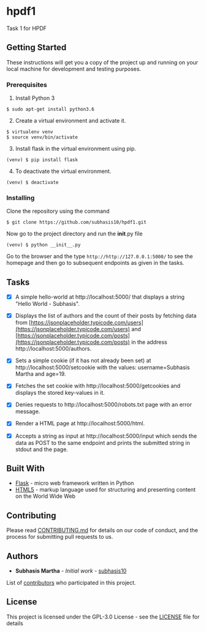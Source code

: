 # hpdf1
Task 1 for HPDF

## Getting Started

These instructions will get you a copy of the project up and running on your local machine for development and testing purposes.

### Prerequisites

1. Install Python 3

```
$ sudo apt-get install python3.6
```
2. Create a virtual environment and activate it.

```
$ virtualenv venv
$ source venv/bin/activate
```
3. Install flask in the virtual environment using pip.

```
(venv) $ pip install flask
```
4. To deactivate the virtual environment.

```
(venv) $ deactivate
```

### Installing

Clone the repository using the command

```
$ git clone https://github.com/subhasis10/hpdf1.git
```

Now go to the project directory and run the __init__.py file

```
(venv) $ python __init__.py 
```
Go to the browser and the type ```http://http://127.0.0.1:5000/``` to see the homepage and then go to subsequent endpoints as given in the tasks.


## Tasks
- [x] A simple hello-world at http://localhost:5000/ that displays a string "Hello World - Subhasis".

- [x] Displays the list of authors and the count of their posts by fetching data from [https://jsonplaceholder.typicode.com/users](https://jsonplaceholder.typicode.com/users) and [https://jsonplaceholder.typicode.com/posts](https://jsonplaceholder.typicode.com/posts) in the address http://localhost:5000/authors.

- [x] Sets a simple cookie (if it has not already been set) at http://localhost:5000/setcookie with the values: username=Subhasis Martha and age=19.

- [x] Fetches the set cookie with http://localhost:5000/getcookies and displays the stored key-values in it.

- [x] Denies requests to http://localhost:5000/robots.txt page with an error message.

- [x] Render a HTML page at http://localhost:5000/html.

- [x] Accepts a string as input at http://localhost:5000/input which sends the data as POST to the same endpoint and prints the submitted string in stdout and the page.


## Built With

* [Flask](https://github.com/pallets/flask) - micro web framework written in Python
* [HTML5](https://github.com/h5bp/html5-boilerplate) -  markup language used for structuring and presenting content on the World Wide Web

## Contributing

Please read [CONTRIBUTING.md](https://github.com/subhasis10/hpdf1/blob/master/CONTRIBUTING.md) for details on our code of conduct, and the process for submitting pull requests to us.

## Authors

* **Subhasis Martha** - *Initial work* - [subhasis10](https://github.com/subhasis10)

List of [contributors](https://github.com/subhasis10/hpdf1/contributors) who participated in this project.

## License

This project is licensed under the GPL-3.0 License - see the [LICENSE](LICENSE) file for details
